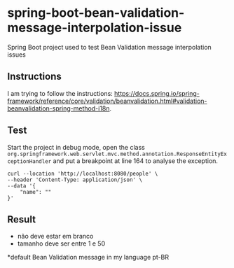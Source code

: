 # spring-boot-bean-validation-message-interpolation-issue
Spring Boot project used to test Bean Validation message interpolation issues

## Instructions

I am trying to follow the instructions: https://docs.spring.io/spring-framework/reference/core/validation/beanvalidation.html#validation-beanvalidation-spring-method-i18n.

## Test

Start the project in debug mode, open the class `org.springframework.web.servlet.mvc.method.annotation.ResponseEntityExceptionHandler` and put a breakpoint at line 164 to analyse the exception.

```shell
curl --location 'http://localhost:8080/people' \
--header 'Content-Type: application/json' \
--data '{
    "name": ""
}'
```

## Result

- não deve estar em branco
- tamanho deve ser entre 1 e 50

*default Bean Validation message in my language pt-BR